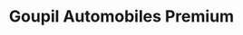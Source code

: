 ---
title: "Goupil Automobiles Premium"
url: /saint-gilles-de-la-neuville/goupil-automobiles-premium/
shop: voiture
---